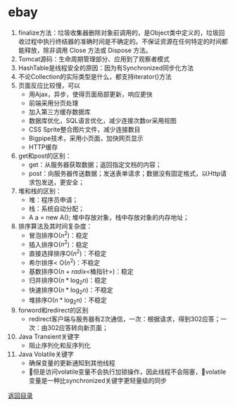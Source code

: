 # ebay
1. finalize方法：垃圾收集器删除对象前调用的，是Object类中定义的，垃圾回收过程中执行终结器的准确时间是不确定的。不保证资源在任何特定的时间都能释放，除非调用 Close 方法或 Dispose 方法。
2. Tomcat源码：生命周期管理部分、应用到了观察者模式
3. HashTable是线程安全的原因：因为有Synchronized同步化方法
4. 不论Collection的实际类型是什么，都支持iterator()方法
5. 页面反应比较慢，可以
    * 用Ajax，异步，使得页面局部更新，响应更快
    * 前端采用分页处理
    * 加入第三方缓存数据库
    * 数据库优化，SQL语言优化，减少连接次数or采用视图
    * CSS Sprite整合图片文件，减少连接数目
    * Bigpipe技术，采用小页面，加快网页显示
    * HTTP缓存
6. get和post的区别：
    * get：从服务器获取数据；返回指定文档的内容；
    * post：向服务器传送数据；发送表单请求；数据没有固定格式，以Http请求包发送，更安全；
7. 堆和栈的区别：
    * 堆：程序员申请；
    * 栈：系统自动分配；
    * A a = new A(); 堆中存放对象，栈中存放对象的内存地址；
8. 排序算法及其时间复杂度：
    * 冒泡排序O($n^2$)：稳定
    * 插入排序O($n^2$)：稳定
    * 直接选择排序O($n^2$)：不稳定
    * 希尔排序< O($n^2$)：不稳定
    * 基数排序O($n+radix$<桶指针>)：稳定
    * 归并排序O($n*\log_{2}n$)：稳定
    * 快速排序O($n*\log_{2}n$)：不稳定
    * 堆排序O($n*\log_{2}n$)：不稳定
9. forword和redirect的区别
    * redirect客户端与服务器有2次通信，一次：根据请求，得到302应答；一次：由302应答转向新页面；
10. Java Transient关键字
    * 阻止序列化和反序列化
11. Java Volatile关键字
    * 确保变量的更新通知到其他线程
    * 但是访问volatile变量不会执行加锁操作，因此线程不会阻塞，volatile变量是一种比synchronized关键字更轻量级的同步

[返回目录](../../CONTENTS.md)